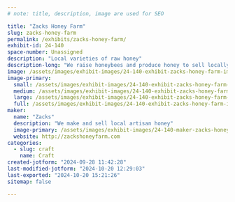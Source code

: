 ```yaml
---
# note: title, description, image are used for SEO

title: "Zacks Honey Farm"
slug: zacks-honey-farm
permalink: /exhibits/zacks-honey-farm/
exhibit-id: 24-140
space-number: Unassigned
description: "Local varieties of raw honey"
description-long: "We raise honeybees and produce honey to sell locally"
image: /assets/images/exhibit-images/24-140-exhibit-zacks-honey-farm-img-0616-large.jpeg
image-primary: 
  small: /assets/images/exhibit-images/24-140-exhibit-zacks-honey-farm-img-0616-small.jpeg
  medium: /assets/images/exhibit-images/24-140-exhibit-zacks-honey-farm-img-0616-medium.jpeg
  large: /assets/images/exhibit-images/24-140-exhibit-zacks-honey-farm-img-0616-large.jpeg
  full: /assets/images/exhibit-images/24-140-exhibit-zacks-honey-farm-img-0616-full.jpeg
maker: 
  name: "Zacks"
  description: "We make and sell local artisan honey"
  image-primary: /assets/images/exhibit-images/24-140-maker-zacks-honey-farm-img-5509-medium.jpeg
  website: http://zackshoneyfarm.com
categories: 
  - slug: craft
    name: Craft
created-jotform: "2024-09-28 11:42:28"
last-modified-jotform: "2024-10-20 12:29:03"
last-exported: "2024-10-20 15:21:26"
sitemap: false

---
```

